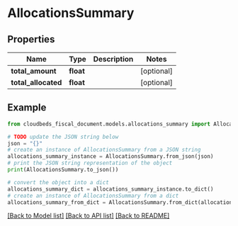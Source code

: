 # AllocationsSummary


## Properties

Name | Type | Description | Notes
------------ | ------------- | ------------- | -------------
**total_amount** | **float** |  | [optional] 
**total_allocated** | **float** |  | [optional] 

## Example

```python
from cloudbeds_fiscal_document.models.allocations_summary import AllocationsSummary

# TODO update the JSON string below
json = "{}"
# create an instance of AllocationsSummary from a JSON string
allocations_summary_instance = AllocationsSummary.from_json(json)
# print the JSON string representation of the object
print(AllocationsSummary.to_json())

# convert the object into a dict
allocations_summary_dict = allocations_summary_instance.to_dict()
# create an instance of AllocationsSummary from a dict
allocations_summary_from_dict = AllocationsSummary.from_dict(allocations_summary_dict)
```
[[Back to Model list]](../README.md#documentation-for-models) [[Back to API list]](../README.md#documentation-for-api-endpoints) [[Back to README]](../README.md)



